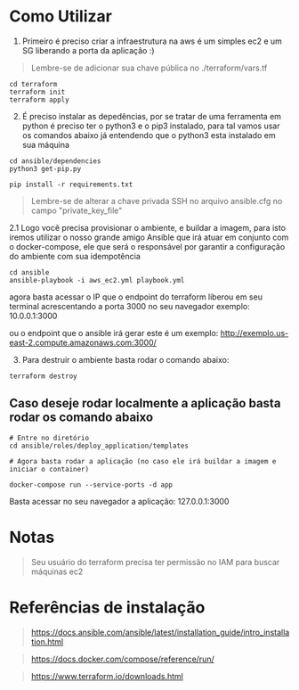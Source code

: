 
# Como Utilizar
1. Primeiro é preciso criar a infraestrutura na aws é um simples ec2 e um SG liberando a porta da aplicação :)

> Lembre-se de adicionar sua chave pública no ./terraform/vars.tf

```
cd terraform
terraform init
terraform apply
```


2. É preciso instalar as depedências, por se tratar de uma ferramenta em python é preciso ter o python3 e o pip3 instalado, para tal vamos usar os comandos abaixo já entendendo que o python3 esta instalado em sua máquina

```
cd ansible/dependencies
python3 get-pip.py

pip install -r requirements.txt

```
> Lembre-se de alterar a chave privada SSH no arquivo ansible.cfg no campo "private_key_file"

2.1 Logo você precisa provisionar o ambiente, e buildar a imagem, para isto iremos utilizar o nosso grande amigo Ansible que irá atuar em conjunto com o docker-compose, ele que será o responsável por garantir a configuração do ambiente com sua idempotência

```
cd ansible
ansible-playbook -i aws_ec2.yml playbook.yml
```
agora basta acessar o IP que o endpoint do terraform liberou em seu terminal acrescentando a porta 3000 no seu navegador
exemplo: 10.0.0.1:3000

ou o endpoint que o ansible irá gerar este é um exemplo: http://exemplo.us-east-2.compute.amazonaws.com:3000/

3. Para destruir o ambiente basta rodar o comando abaixo:

```
terraform destroy
```

## Caso deseje rodar localmente a aplicação basta rodar os comando abaixo
```
# Entre no diretório
cd ansible/roles/deploy_application/templates

# Agora basta rodar a aplicação (no caso ele irá buildar a imagem e iniciar o container)

docker-compose run --service-ports -d app 
```
Basta acessar no seu navegador a aplicação: 127.0.0.1:3000


# Notas

> Seu usuário do terraform precisa ter permissão no IAM para buscar máquinas ec2 


# Referências de instalação
> https://docs.ansible.com/ansible/latest/installation_guide/intro_installation.html

> https://docs.docker.com/compose/reference/run/

> https://www.terraform.io/downloads.html
